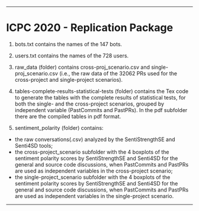 ----------------------------------------------------------------------------------------------------------------
# ICPC 2020 - Replication Package

1) bots.txt contains the names of the 147 bots.

2) users.txt contains the names of the 728 users.

3) raw_data (folder) contains cross-proj_scenario.csv and single-proj_scenario.csv (i.e., the raw data of the 32062 PRs used for the cross-project and single-project scenarios).

4) tables-complete-results-statistical-tests (folder) contains the Tex code to generate the tables with the complete results of statistical tests, for both the single- and the cross-project scenarios, grouped by independent variable (PastCommits and PastPRs). In the pdf subfolder there are the compiled tables in pdf format.

5) sentiment_polarity (folder) contains:
- the raw conversations(.csv) analyzed by the SentiStrengthSE and Senti4SD tools;
- the cross-project_scenario subfolder with the 4 boxplots of the sentiment polarity scores by SentiStrengthSE and Senti4SD for the general and source code discussions, when PastCommits and PastPRs are used as independent variables in the cross-project scenario;
- the single-project_scenario subfolder with the 4 boxplots of the sentiment polarity scores by SentiStrengthSE and Senti4SD for the general and source code discussions, when PastCommits and PastPRs are used as independent variables in the single-project scenario.


----------------------------------------------------------------------------------------------------------------
